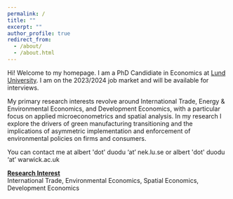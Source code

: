 ```yaml
---
permalink: /
title: ""
excerpt: ""
author_profile: true
redirect_from: 
  - /about/
  - /about.html
---
```


Hi! Welcome to my homepage. I am a PhD Candidiate in Economics at [Lund University](https://portal.research.lu.se/en/persons/albert-duodu). I am on the 2023/2024 job market and will be available for interviews.


My primary research interests revolve around  International Trade, Energy & Environmental Economics, and Development Economics, with a particular focus on applied microeconometrics and spatial analysis.  In my research I explore the drivers of green manufacturing transitioning and the implications of asymmetric implementation and enforcement of environmental policies on firms and consumers.


You can contact me at albert 'dot' duodu ‘at’ nek.lu.se or albert 'dot' duodu ‘at’ warwick.ac.uk



[**Research Interest**]()   
International Trade, Environmental Economics, Spatial Economics, Development Economics